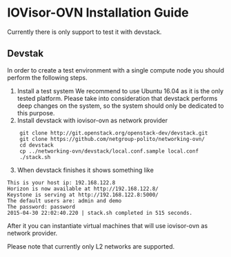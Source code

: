 # IOVisor-OVN Installation Guide
Currently there is only support to test it with devstack.
## Devstak
In order to create a test environment with a single compute node you should perform the following steps.
1. Install a test system
    We recommend to use Ubuntu 16.04 as it is the only tested platform. Please take into consideration that devstack performs deep changes on the system, so the system should only be dedicated to this purpose.
2. Install devstack with iovisor-ovn as network provider
```
    git clone http://git.openstack.org/openstack-dev/devstack.git
    git clone https://github.com/netgroup-polito/networking-ovn/
    cd devstack
    cp ../networking-ovn/devstack/local.conf.sample local.conf
    ./stack.sh
```
3. When devstack finishes it shows something like
```
This is your host ip: 192.168.122.8
Horizon is now available at http://192.168.122.8/
Keystone is serving at http://192.168.122.8:5000/
The default users are: admin and demo
The password: password
2015-04-30 22:02:40.220 | stack.sh completed in 515 seconds.
```
After it you can instantiate virtual machines that will use iovisor-ovn as network provider.

Please note that currently only L2 networks are supported.
